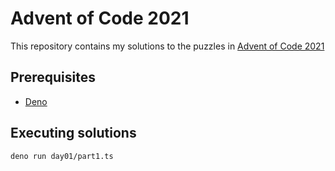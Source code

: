 # Advent of Code 2021

This repository contains my solutions to the puzzles in [Advent of Code 2021](https://adventofcode.com/2021)

## Prerequisites

- [Deno](https://deno.land/)

## Executing solutions

```shell
deno run day01/part1.ts
```
